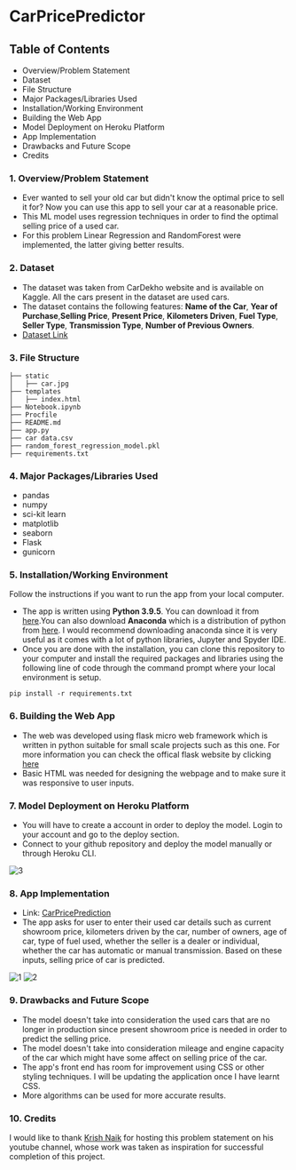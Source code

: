 # CarPricePredictor

## Table of Contents
* Overview/Problem Statement
* Dataset
* File Structure
* Major Packages/Libraries Used
* Installation/Working Environment
* Building the Web App
* Model Deployment on Heroku Platform
* App Implementation
* Drawbacks and Future Scope
* Credits

### 1. Overview/Problem Statement
* Ever wanted to sell your old car but didn't know the optimal price to sell it for? Now you can use this app to sell your car at a reasonable price.
* This ML model uses regression techniques in order to find the optimal selling price of a used car.
* For this problem Linear Regression and RandomForest were implemented, the latter giving better results.

### 2. Dataset
* The dataset was taken from CarDekho website and is available on Kaggle. All the cars present in the dataset are used cars.
* The dataset contains the following features: **Name of the Car**, **Year of Purchase**,**Selling Price**, **Present Price**, **Kilometers Driven**, **Fuel Type**, **Seller Type**, **Transmission Type**, **Number of Previous Owners**.
* [Dataset Link](https://www.kaggle.com/nehalbirla/vehicle-dataset-from-cardekho)

### 3. File Structure
```
├── static 
│   ├── car.jpg
├── templates
│   ├── index.html
├── Notebook.ipynb
├── Procfile
├── README.md
├── app.py
├── car data.csv
├── random_forest_regression_model.pkl
├── requirements.txt
```

### 4. Major Packages/Libraries Used
* pandas 
* numpy
* sci-kit learn
* matplotlib
* seaborn
* Flask
* gunicorn

### 5. Installation/Working Environment
Follow the instructions if you want to run the app from your local computer.
* The app is written using **Python 3.9.5**. You can download it from [here](https://www.python.org/downloads/).You can also download **Anaconda** which is a distribution of python from [here](https://www.anaconda.com/products/individual). I would recommend downloading anaconda since it is very useful as it comes with a lot of python libraries, Jupyter and Spyder IDE.
* Once you are done with the installation, you can clone this repository to your computer and install the required packages and libraries using the following line of code through the command prompt where your local environment is setup.
```
pip install -r requirements.txt
```

### 6. Building the Web App
* The web was developed using flask micro web framework which is written in python suitable for small scale projects such as this one. For more information you can check the offical flask website by clicking [here](https://flask.palletsprojects.com/en/2.0.x/)
* Basic HTML was needed for designing the webpage and to make sure it was responsive to user inputs. 

### 7. Model Deployment on Heroku Platform
* You will have to create a account in order to deploy the model. Login to your account and go to the deploy section.
* Connect to your github repository and deploy the model manually or through Heroku CLI.

![3](https://user-images.githubusercontent.com/83957848/119222443-06092480-bb12-11eb-8102-086761ded15b.JPG)

### 8. App Implementation
* Link: [CarPricePrediction](https://carpricepredictor99.herokuapp.com/)
* The app asks for user to enter their used car details such as current showroom price, kilometers driven by the car, number of owners, age of car, type of fuel used, whether the seller is a dealer or individual, whether the car has automatic or manual transmission. Based on these inputs, selling price of car is predicted.

![1](https://user-images.githubusercontent.com/83957848/119630765-e123f280-be2c-11eb-8b9b-50825130efd6.JPG)
![2](https://user-images.githubusercontent.com/83957848/119630793-e97c2d80-be2c-11eb-865f-98257f972f4a.JPG)

### 9. Drawbacks and Future Scope
* The model doesn't take into consideration the used cars that are no longer in production since present showroom price is needed in order to predict the selling price.
* The model doesn't take into consideration mileage and engine capacity of the car which might have some affect on selling price of the car.
* The app's front end has room for improvement using CSS or other styling techniques. I will be updating the application once I have learnt CSS.
* More algorithms can be used for more accurate results.

### 10. Credits
I would like to thank [Krish Naik](https://github.com/krishnaik06) for hosting this problem statement on his youtube channel, whose work was taken as inspiration for successful completion of this project.  




